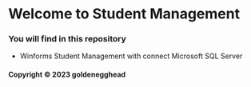 # Welcome to Student Management
### You will find in this repository


* Winforms Student Management with connect Microsoft SQL Server


#### Copyright &#169; 2023 goldenegghead
 
